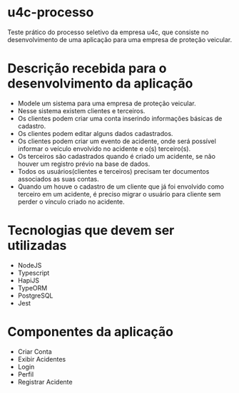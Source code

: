 # u4c-processo
Teste prático do processo seletivo da empresa u4c, que consiste no desenvolvimento de uma aplicação para uma empresa de proteção veicular.

# Descrição recebida para o desenvolvimento da aplicação
- Modele um sistema para uma empresa de proteção veicular.
- Nesse sistema existem clientes e terceiros.
- Os clientes podem criar uma conta inserindo informações básicas de cadastro.
- Os clientes podem editar alguns dados cadastrados.
- Os clientes podem criar um evento de acidente, onde será possível informar o veículo envolvido no acidente e o(s) terceiro(s).
- Os terceiros são cadastrados quando é criado um acidente, se não houver um registro prévio na base de dados.
- Todos os usuários(clientes e terceiros) precisam ter documentos associados as suas contas.
- Quando um houve o cadastro de um cliente que já foi envolvido como terceiro em um acidente, é preciso migrar o usuário para cliente sem perder o vínculo criado no acidente.

# Tecnologias que devem ser utilizadas
- NodeJS
- Typescript
- HapiJS
- TypeORM
- PostgreSQL
- Jest


# Componentes da aplicação
- Criar Conta
- Exibir Acidentes
- Login
- Perfil
- Registrar Acidente

